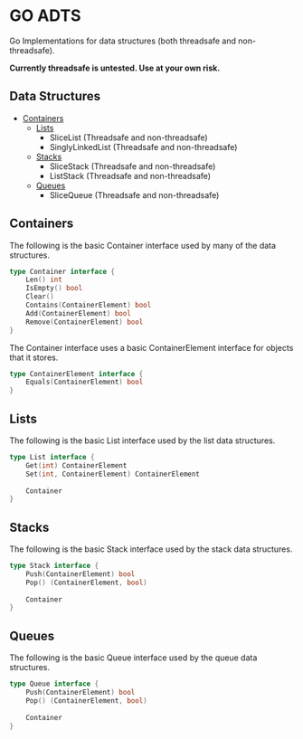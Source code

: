 # GO ADTS
Go Implementations for data structures (both threadsafe and non-threadsafe).

**Currently threadsafe is untested. Use at your own risk.**

## Data Structures
- [Containers](#containers)
  - [Lists](#lists)
    - SliceList (Threadsafe and non-threadsafe)
	- SinglyLinkedList (Threadsafe and non-threadsafe)
  - [Stacks](#stacks)
    - SliceStack (Threadsafe and non-threadsafe)
	- ListStack (Threadsafe and non-threadsafe)
  - [Queues](#queues)
    - SliceQueue (Threadsafe and non-threadsafe)

## Containers
The following is the basic Container interface used by many of the data structures.
```go
type Container interface {
	Len() int
	IsEmpty() bool
	Clear()
	Contains(ContainerElement) bool
	Add(ContainerElement) bool
	Remove(ContainerElement) bool
}
```
The Container interface uses a basic ContainerElement interface for objects that it stores.
```go
type ContainerElement interface {
	Equals(ContainerElement) bool
}
```

## Lists
The following is the basic List interface used by the list data structures.
```go
type List interface {
	Get(int) ContainerElement
	Set(int, ContainerElement) ContainerElement
	
	Container
}
```

## Stacks
The following is the basic Stack interface used by the stack data structures.
```go
type Stack interface {
	Push(ContainerElement) bool
	Pop() (ContainerElement, bool)
	
	Container
}
```

## Queues
The following is the basic Queue interface used by the queue data structures.
```go
type Queue interface {
	Push(ContainerElement) bool
	Pop() (ContainerElement, bool)
	
	Container
}
```
